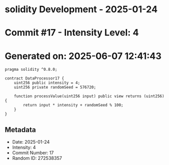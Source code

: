 ﻿# solidity Development - 2025-01-24
# Commit #17 - Intensity Level: 4
# Generated on: 2025-06-07 12:41:43
```solidity
pragma solidity ^0.8.0;

contract DataProcessor17 {
    uint256 public intensity = 4;
    uint256 private randomSeed = 576720;

    function processValue(uint256 input) public view returns (uint256) {
        return input * intensity + randomSeed % 100;
    }
}
```
## Metadata
- Date: 2025-01-24
- Intensity: 4
- Commit Number: 17
- Random ID: 272538357
